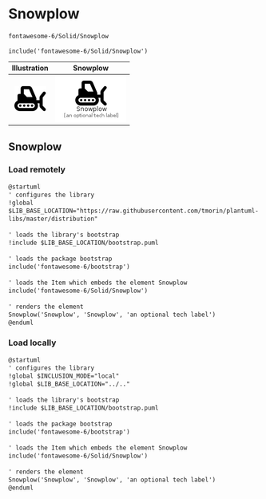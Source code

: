 # Snowplow


```text
fontawesome-6/Solid/Snowplow
```

```text
include('fontawesome-6/Solid/Snowplow')
```



| Illustration | Snowplow |
| :---: | :---: |
| ![illustration for Illustration](../../fontawesome-6/Solid/Snowplow.png) | ![illustration for Snowplow](../../fontawesome-6/Solid/Snowplow.Local.png) |




## Snowplow

### Load remotely
```plantuml
@startuml
' configures the library
!global $LIB_BASE_LOCATION="https://raw.githubusercontent.com/tmorin/plantuml-libs/master/distribution"

' loads the library's bootstrap
!include $LIB_BASE_LOCATION/bootstrap.puml

' loads the package bootstrap
include('fontawesome-6/bootstrap')

' loads the Item which embeds the element Snowplow
include('fontawesome-6/Solid/Snowplow')

' renders the element
Snowplow('Snowplow', 'Snowplow', 'an optional tech label')
@enduml
```

### Load locally
```plantuml
@startuml
' configures the library
!global $INCLUSION_MODE="local"
!global $LIB_BASE_LOCATION="../.."

' loads the library's bootstrap
!include $LIB_BASE_LOCATION/bootstrap.puml

' loads the package bootstrap
include('fontawesome-6/bootstrap')

' loads the Item which embeds the element Snowplow
include('fontawesome-6/Solid/Snowplow')

' renders the element
Snowplow('Snowplow', 'Snowplow', 'an optional tech label')
@enduml
```

